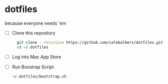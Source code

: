 # dotfiles

because everyone needs 'em

- [ ] Clone this repository

  ```bash
    git clone --recursive https://github.com/calebalbers/dotfiles.git ~/.dotfiles
    cd ~/.dotfiles
  ```

- [ ] Log into Mac App Store

- [ ] Run Boostrap Script

  ```bash
  ~/.dotfiles/bootstrap.sh
  ```
  